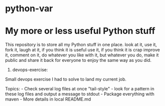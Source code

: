 # python-var
My more or less useful Python stuff
=========================================
This repository is to store all my Python stuff in one place. look at it, use it, fork it, laugh at it,
if you think it is useful use it, if you think it is crap improve it, comment on it, do whatever you like 
with it, but whatever you do, make it public and share it back for everyone to enjoy the same way as you did. 

1. devops-exercise:

Small devops exercise I had to solve to land my current job. 


Topics: 
    - Check several log files at once "tail-style"
    - look for a pattern in these log files and output a message to stdout
    - Package everything with maven
    - More details in local README.md
